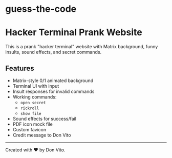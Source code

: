# guess-the-code
# Hacker Terminal Prank Website

This is a prank "hacker terminal" website with Matrix background, funny insults, sound effects, and secret commands.

## Features

- Matrix-style 0/1 animated background
- Terminal UI with input
- Insult responses for invalid commands
- Working commands:
  - `open secret`
  - `rickroll`
  - `show file`
- Sound effects for success/fail
- PDF icon mock file
- Custom favicon
- Credit message to Don Vito

---

Created with ❤️ by Don Vito.
